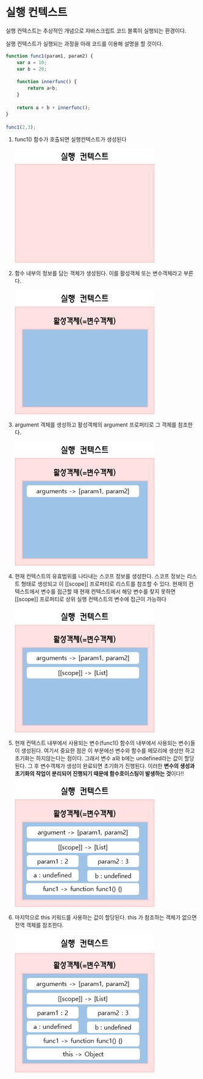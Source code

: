 # 실행 컨텍스트

실행 컨텍스트는 추상적인 개념으로 자바스크립트 코드 블록이 실행되는 환경이다.

실행 컨텍스트가 실행되는 과정을 아래 코드를 이용해  설명을 할 것이다.

``` javascript
function func1(param1, param2) {
    var a = 10;
    var b = 20;
    
    function innerfunc() {
        return a+b;
    }
    
    return a + b + innerfunc();
}

func1(2,3);
```



1. func1() 함수가 호출되면 실행컨텍스트가 생성된다

   ![context1](images/context1.png)

   

2.  함수 내부의 정보를 담는 객체가 생성된다. 이를 활성객체 또는 변수객체라고 부른다.

    ![context1](images/context2.png)



3. argument 객체를 생성하고 활성객체의 argument 프로퍼티로 그 객체를 참조한다. 

   ![context1](images/context4.png)



4. 현재 컨텍스트의 유효범위를 나타내는 스코프 정보를 생성한다.  스코프 정보는 리스트 형태로 생성되고 이 [[scope]] 프로퍼티로 리스트를 참조할 수 있다.  현재의 컨텍스트에서 변수를 접근할 때 현재 컨텍스트에서 해당 변수를 찾지 못하면 [[scope]] 프로퍼티로 상위 실행 컨텍스트의 변수에 접근이 가능하다

   ![context1](images/context5.png)



5.  현재 컨텍스트 내부에서 사용되는 변수(func1() 함수의 내부에서 사용되는 변수)들이 생성된다.  여기서 중요한 점은 이 부분에선 변수와 함수를 메모리에 생성만 하고 초기화는 하지않는다는 점이다. 그래서 변수 a와 b에는 undefined라는 값이 할당된다.  그 후 변수객체가 생성이 완료되면 초기화가 진행된다.  이러한 **변수의 생성과 초기화의 작업이 분리되어 진행되기 때문에 함수호이스팅이 발생하는 것**이다!! 

    ![context1](images/context3.png)

   

6. 마지막으로 this 키워드를 사용하는 값이 할당된다. this 가 참조하는 객체가 없으면 전역 객체를 참조한다. 

   ![context1](images/context6.png)





